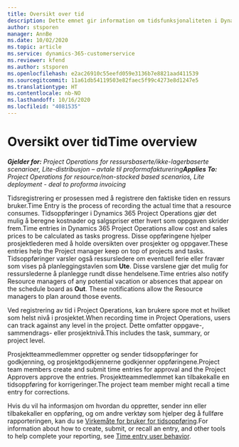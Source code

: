 ```yaml
---
title: Oversikt over tid
description: Dette emnet gir information om tidsfunksjonaliteten i Dynamics 365 Project Operations.
author: stsporen
manager: AnnBe
ms.date: 10/02/2020
ms.topic: article
ms.service: dynamics-365-customerservice
ms.reviewer: kfend
ms.author: stsporen
ms.openlocfilehash: e2ac26910c55eefd059e3136b7e8821aad411539
ms.sourcegitcommit: 11a61db54119503e82faec5f99c4273e8d1247e5
ms.translationtype: HT
ms.contentlocale: nb-NO
ms.lasthandoff: 10/16/2020
ms.locfileid: "4081535"
---
```

# <a name="time-overview"></a><span data-ttu-id="bf769-103">Oversikt over tid</span><span class="sxs-lookup"><span data-stu-id="bf769-103">Time overview</span></span>

<span data-ttu-id="bf769-104">_**Gjelder for:** Project Operations for ressursbaserte/ikke-lagerbaserte scenarioer, Lite-distribusjon – avtale til proformafakturering_</span><span class="sxs-lookup"><span data-stu-id="bf769-104">_**Applies To:** Project Operations for resource/non-stocked based scenarios, Lite deployment - deal to proforma invoicing_</span></span>

<span data-ttu-id="bf769-105">Tidsregistrering er prosessen med å registrere den faktiske tiden en ressurs bruker.</span><span class="sxs-lookup"><span data-stu-id="bf769-105">Time Entry is the process of recording the actual time that a resource consumes.</span></span> <span data-ttu-id="bf769-106">Tidsoppføringer i Dynamics 365 Project Operations gjør det mulig å beregne kostnader og salgspriser etter hvert som oppgaven skrider frem.</span><span class="sxs-lookup"><span data-stu-id="bf769-106">Time entries in Dynamics 365 Project Operations allow cost and sales prices to be calculated as tasks progress.</span></span> <span data-ttu-id="bf769-107">Disse oppføringene hjelper prosjektlederen med å holde oversikten over prosjekter og oppgaver.</span><span class="sxs-lookup"><span data-stu-id="bf769-107">These entries help the Project manager keep on top of projects and tasks.</span></span> <span data-ttu-id="bf769-108">Tidsoppføringer varsler også ressursledere om eventuell ferie eller fravær som vises på planleggingstavlen som **Ute**. Disse varslene gjør det mulig for ressurslederne å planlegge rundt disse hendelsene.</span><span class="sxs-lookup"><span data-stu-id="bf769-108">Time entries also notify Resource managers of any potential vacation or absences that appear on the schedule board as **Out**. These notifications allow the Resource managers to plan around those events.</span></span>

<span data-ttu-id="bf769-109">Ved registrering av tid i Project Operations, kan brukere spore mot et hvilket som helst nivå i prosjektet.</span><span class="sxs-lookup"><span data-stu-id="bf769-109">When recording time in Project Operations, users can track against any level in the project.</span></span> <span data-ttu-id="bf769-110">Dette omfatter oppgave-, sammendrags- eller prosjektnivå.</span><span class="sxs-lookup"><span data-stu-id="bf769-110">This includes the task, summary, or project level.</span></span>

<span data-ttu-id="bf769-111">Prosjektteammedlemmer oppretter og sender tidsoppføringer for godkjenning, og prosjektgodkjennerne godkjenner oppføringene.</span><span class="sxs-lookup"><span data-stu-id="bf769-111">Project team members create and submit time entries for approval and the Project Approvers approve the entries.</span></span> <span data-ttu-id="bf769-112">Prosjektteammedlemmet kan tilbakekalle en tidsoppføring for korrigeringer.</span><span class="sxs-lookup"><span data-stu-id="bf769-112">The project team member might recall a time entry for corrections.</span></span>

<span data-ttu-id="bf769-113">Hvis du vil ha informasjon om hvordan du oppretter, sender inn eller tilbakekaller en oppføring, og om andre verktøy som hjelper deg å fullføre rapporteringen, kan du se [Virkemåte for bruker for tidsoppføring](ui-behavior-time.md).</span><span class="sxs-lookup"><span data-stu-id="bf769-113">For information about how to create, submit, or recall an entry, and other tools to help complete your reporting, see [Time entry user behavior](ui-behavior-time.md).</span></span>

